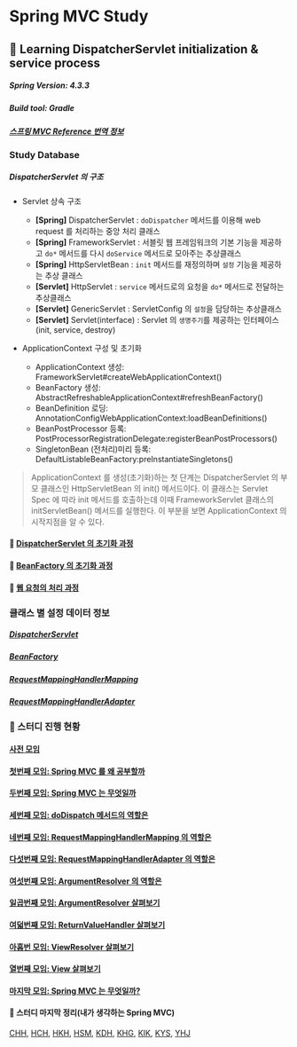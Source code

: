 # Spring MVC Study

## :book: Learning DispatcherServlet initialization & service process

##### Spring Version: 4.3.3
##### Build tool: Gradle

#### *[스프링 MVC Reference 번역 정보](documents/spring-framework-reference/ko/spring-mvc-translated-version.md)*

### Study Database

##### DispatcherServlet 의 구조
- Servlet 상속 구조
    - **[Spring]** DispatcherServlet : `doDispatcher` 메서드를 이용해 web request 를 처리하는 중앙 처리 클래스
    - **[Spring]** FrameworkServlet : 서블릿 웹 프레임워크의 기본 기능을 제공하고 `do*` 메서드를 다시 `doService` 메서드로 모아주는 추상클래스
    - **[Spring]** HttpServletBean : `init` 메서드를 재정의하며 `설정` 기능을 제공하는 추상 클래스
    - **[Servlet]** HttpServlet : `service` 메서드로의 요청을 `do*` 메서드로 전달하는 추상클래스
    - **[Servlet]** GenericServlet : ServletConfig 의 `설정`을 담당하는 추상클래스
    - **[Servlet]** Servlet(interface) : Servlet 의 `생명주기`를 제공하는 인터페이스 (init, service, destroy)

- ApplicationContext 구성 및 초기화
    - ApplicationContext 생성: FrameworkServlet#createWebApplicationContext()
    - BeanFactory 생성: AbstractRefreshableApplicationContext#refreshBeanFactory()
    - BeanDefinition 로딩: AnnotationConfigWebApplicationContext:loadBeanDefinitions()
    - BeanPostProcessor 등록: PostProcessorRegistrationDelegate:registerBeanPostProcessors()
    - SingletonBean (전처리)미리 등록: DefaultListableBeanFactory:preInstantiateSingletons()

> ApplicationContext 를 생성(초기화)하는 첫 단계는 DispatcherServlet 의 부모 클래스인 HttpServletBean 의 init() 메서드이다.
> 이 클래스는 Servlet Spec 에 따라 init 메서드를 호출하는데 이때 FrameworkServlet 클래스의 initServletBean() 메서드를 실행한다.
> 이 부분을 보면 ApplicationContext 의 시작지점을 알 수 있다.

#### :seedling: [DispatcherServlet 의 초기화 과정](documents/description/DispatcherServlet-initiation.md)

#### :herb: [BeanFactory 의 초기화 과정](documents/description/BeanFactory-initiation.md)

#### :evergreen_tree: [웹 요청의 처리 과정](documents/description/DispatcherServlet-processing.md)

### 클래스 별 설정 데이터 정보

##### [DispatcherServlet](documents/class-config/DispatcherServlet-config.md)
##### [BeanFactory](documents/class-config/BeanFactory-config.md)
##### [RequestMappingHandlerMapping](documents/class-config/RequestMappingHandlerMapping-config.md)
##### [RequestMappingHandlerAdapter](documents/class-config/RequestMappingHandlerAdapter-config.md)

### :bus: 스터디 진행 현황
#### [사전 모임](documents/time-topic/2019-09-26-Pre_metting.md)
#### [첫번째 모임: Spring MVC 를 왜 공부할까](documents/time-topic/2019-10-01-Why.md)
#### [두번째 모임: Spring MVC 는 무엇일까](documents/time-topic/2019-10-08-What.md)
#### [세번째 모임: doDispatch 메서드의 역할은](documents/time-topic/2019-10-10-doDispatch.md)
#### [네번째 모임: RequestMappingHandlerMapping 의 역할은](documents/time-topic/2019-10-15-RequestMappingHandlerMapping.md)
#### [다섯번째 모임: RequestMappingHandlerAdapter 의 역할은](documents/time-topic/2019-10-17-RequestMappingHandlerAdapter.md)
#### [여섯번째 모임: ArgumentResolver 의 역할은](documents/time-topic/2019-10-29-ArgumentResolver.md)
#### [일곱번째 모임: ArgumentResolver 살펴보기](documents/time-topic/2019-11-7-ArgumentResolver-Detail.md)
#### [여덟번째 모임: ReturnValueHandler 살펴보기](documents/time-topic/2019-11-19-ReturnValueHandler.md)
#### [아홉번 모임: ViewResolver 살펴보기](documents/time-topic/2019-11-21-ViewResolver.md)
#### [열번째 모임: View 살펴보기](documents/time-topic/2019-11-26-View.md)
#### [마지막 모임: Spring MVC 는 무엇일까?](documents/time-topic/2019-11-28-What-Spring-again.md)

#### :thinking: 스터디 마지막 정리(내가 생각하는 Spring MVC)
[CHH](documents/summary/chh.md), 
[HCH](documents/summary/hch.md), 
[HKH](documents/summary/hkh.md), 
[HSM](documents/summary/hsm.md), 
[KDH](documents/summary/kdh.md), 
[KHG](documents/summary/khg.md), 
[KIK](documents/summary/kik.md), 
[KYS](documents/summary/kys.md), 
[YHJ](documents/summary/yhj.md)
